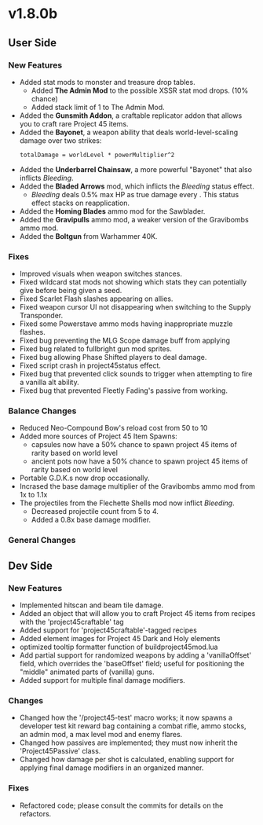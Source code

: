 # v1.8.0b

## User Side

### New Features
- Added stat mods to monster and treasure drop tables.
  - Added **The Admin Mod** to the possible XSSR stat mod drops. (10% chance)
  - Added stack limit of 1 to The Admin Mod.
- Added the **Gunsmith Addon**, a craftable replicator addon that allows you to craft rare Project 45 items.
- Added the **Bayonet**, a weapon ability that deals world-level-scaling damage over two strikes:
    ```
    totalDamage = worldLevel * powerMultiplier^2
    ```
- Added the **Underbarrel Chainsaw**, a more powerful "Bayonet" that also inflicts _Bleeding_.
- Added the **Bladed Arrows** mod, which inflicts the _Bleeding_ status effect.
  - _Bleeding_ deals 0.5% max HP as true damage every . This status effect stacks on reapplication.
- Added the **Homing Blades** ammo mod for the Sawblader.
- Added the **Gravipulls** ammo mod, a weaker version of the Gravibombs ammo mod.
- Added the **Boltgun** from Warhammer 40K.

### Fixes
- Improved visuals when weapon switches stances.
- Fixed wildcard stat mods not showing which stats they can potentially give before being given a seed.
- Fixed Scarlet Flash slashes appearing on allies.
- Fixed weapon cursor UI not disappearing when switching to the Supply Transponder.
- Fixed some Powerstave ammo mods having inappropriate muzzle flashes.
- Fixed bug preventing the MLG Scope damage buff from applying
- Fixed bug related to fullbright gun mod sprites.
- Fixed bug allowing Phase Shifted players to deal damage.
- Fixed script crash in project45status effect.
- Fixed bug that prevented click sounds to trigger when attempting to fire a vanilla alt ability.
- Fixed bug that prevented Fleetly Fading's passive from working.

### Balance Changes
- Reduced Neo-Compound Bow's reload cost from 50 to 10
- Added more sources of Project 45 Item Spawns:
  - capsules now have a 50% chance to spawn project 45 items of rarity based on world level
  - ancient pots now have a 50% chance to spawn project 45 items of rarity based on world level
- Portable G.D.K.s now drop occasionally.
- Incrased the base damage multiplier of the Gravibombs ammo mod from 1x to 1.1x
- The projectiles from the Flechette Shells mod now inflict _Bleeding_.
  - Decreased projectile count from 5 to 4.
  - Added a 0.8x base damage modifier.

### General Changes

## Dev Side

### New Features
- Implemented hitscan and beam tile damage.
- Added an object that will allow you to craft Project 45 items from recipes with the 'project45craftable' tag
- Added support for 'project45craftable'-tagged recipes
- Added element images for Project 45 Dark and Holy elements
- optimized tooltip formatter function of buildproject45mod.lua
- Add partial support for randomized weapons by adding a 'vanillaOffset' field, which overrides the 'baseOffset' field; useful for positioning the "middle" animated parts of (vanilla) guns.
- Added support for multiple final damage modifiers.

### Changes
- Changed how the '/project45-test' macro works; it now spawns a developer test kit reward bag containing a combat rifle, ammo stocks, an admin mod, a max level mod and enemy flares.
- Changed how passives are implemented; they must now inherit the 'Project45Passive' class.
- Changed how damage per shot is calculated, enabling support for applying final damage modifiers in an organized manner.

### Fixes
- Refactored code; please consult the commits for details on the refactors.